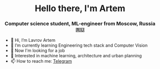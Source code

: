 
<h1 align="center">Hello there, I'm <a >Artem</a>
<h3 align="center">Computer science student, ML-engineer from Moscow, Russia 🇷🇺</h3>


- 👋 Hi, I’m Lavrov Artem
- 🌱 I’m currently learning Engineering tech stack and Computer Vision
- 👀 Now I'm looking for a job 
- 💞️ Interested in machine learning, architecture and urban planning 
- 📫 How to reach me: [Telegram](https://t.me/plolr)
